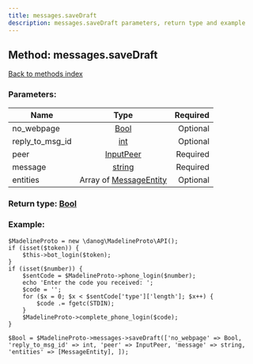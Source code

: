 ```yaml
---
title: messages.saveDraft
description: messages.saveDraft parameters, return type and example
---
```

## Method: messages.saveDraft  
[Back to methods index](index.md)


### Parameters:

| Name     |    Type       | Required |
|----------|:-------------:|---------:|
|no\_webpage|[Bool](../types/Bool.md) | Optional|
|reply\_to\_msg\_id|[int](../types/int.md) | Optional|
|peer|[InputPeer](../types/InputPeer.md) | Required|
|message|[string](../types/string.md) | Required|
|entities|Array of [MessageEntity](../types/MessageEntity.md) | Optional|


### Return type: [Bool](../types/Bool.md)

### Example:


```
$MadelineProto = new \danog\MadelineProto\API();
if (isset($token)) {
    $this->bot_login($token);
}
if (isset($number)) {
    $sentCode = $MadelineProto->phone_login($number);
    echo 'Enter the code you received: ';
    $code = '';
    for ($x = 0; $x < $sentCode['type']['length']; $x++) {
        $code .= fgetc(STDIN);
    }
    $MadelineProto->complete_phone_login($code);
}

$Bool = $MadelineProto->messages->saveDraft(['no_webpage' => Bool, 'reply_to_msg_id' => int, 'peer' => InputPeer, 'message' => string, 'entities' => [MessageEntity], ]);
```